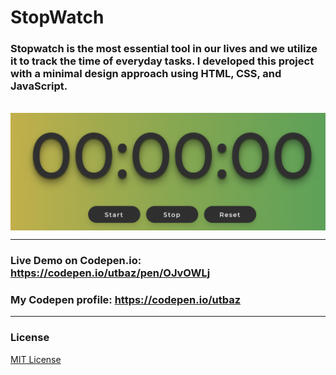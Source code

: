 # StopWatch

### Stopwatch is the most essential tool in our lives and we utilize it to track the time of everyday tasks. I developed this project with a minimal design approach using HTML, CSS, and JavaScript.  
<br/>
<img align="center" src="https://github.com/Uzafar90/stopWatch-project/blob/main/Stopwatch.png"/>
<br/>

<hr/>

### Live Demo on Codepen.io:  https://codepen.io/utbaz/pen/OJvOWLj

### My Codepen profile:  https://codepen.io/utbaz

<hr/>

### License
[MIT License](LICENSE)
